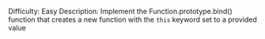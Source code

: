 Difficulty: Easy
Description: Implement the Function.prototype.bind() function that creates a new function with the `this` keyword set to a provided value